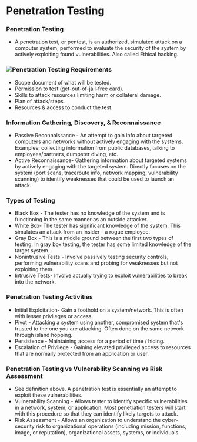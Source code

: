 # Penetration Testing

### **Penetration Testing**

* A penetration test, or pentest, is an authorized, simulated attack on a computer system, performed to evaluate the security of the system by actively exploiting found vulnerabilities. Also called Ethical hacking.

### ![](https://www.evernote.com/shard/s342/res/404a304a-5943-7f43-f6af-955bd0f9178d)**Penetration Testing Requirements**

* Scope document of what will be tested.
* Permission to test \(get-out-of-jail-free card\).
* Skills to attack resources limiting harm or collateral damage.
* Plan of attack/steps.
* Resources & access to conduct the test.

### **Information Gathering, Discovery, & Reconnaissance**

* Passive Reconnaissance - An attempt to gain info about targeted computers and networks without actively engaging with the systems. Examples: collecting information from public databases, talking to employees/partners, dumpster diving, etc.
* Active Reconnaissance- Gathering information about targeted systems by actively engaging with the targeted system. Directly focuses on the system \(port scans, traceroute info, network mapping, vulnerability scanning\) to identify weaknesses that could be used to launch an attack.

### **Types of Testing**

* Black Box - The tester has no knowledge of the system and is functioning in the same manner as an outside attacker.
* White Box- The tester has significant knowledge of the system. This simulates an attack from an insider - a rogue employee.
* Gray Box - This is a middle ground between the first two types of testing. In gray box testing, the tester has some limited knowledge of the target system.
* Nonintrusive Tests - Involve passively testing security controls, performing vulnerability scans and probing for weaknesses but not exploiting them.
* Intrusive Tests- Involve actually trying to exploit vulnerabilities to break into the network.

### **Penetration Testing Activities**

* Initial Exploitation- Gain a foothold on a system/network. This is often with lesser privileges or access.
* Pivot - Attacking a system using another, compromised system that's trusted to the one you are attacking. Often done on the same network through island hopping.
* Persistence - Maintaining access for a period of time / hiding.
* Escalation of Privilege - Gaining elevated privileged access to resources that are normally protected from an application or user.

### **Penetration Testing vs Vulnerability Scanning vs Risk Assessment**

* See definition above. A penetration test is essentially an attempt to exploit these vulnerabilities.
* Vulnerability Scanning - Allows tester to identify specific vulnerabilities in a network, system, or application. Most penetration testers will start with this procedure so that they can identify likely targets to attack.
* Risk Assessment - Allows an organization to understand the cyber-security risk to organizational operations \(including mission, functions, image, or reputation\), organizational assets, systems, or individuals.

